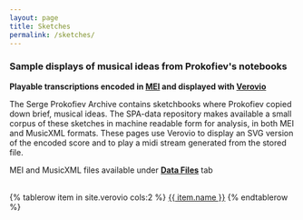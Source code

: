 ```yaml
---
layout: page
title: Sketches
permalink: /sketches/
---
```

### Sample displays of musical ideas from Prokofiev's notebooks

__Playable transcriptions encoded in [MEI](https://music-encoding.org/) and displayed with [Verovio](https://www.verovio.org/index.xhtml)__

The Serge Prokofiev Archive contains sketchbooks where Prokofiev copied down brief, musical ideas. The SPA-data repository makes available a small corpus of these sketches in machine readable form for analysis, in both MEI and MusicXML formats. These pages use Verovio to display an SVG version of the encoded score and to play a midi stream generated from the stored file.

MEI and MusicXML files available under __[Data Files](../data-files)__ tab
<br><br>
<!-- Verovio document collection -->

<!-- <table>
{% tablerow  item in site.verovio cols:2 %}
<a href="{{ site.baseurl }}/verovio/{{ item.shortname }}/">{{ item.name }}</a>
{% endtablerow %}
</table> -->

<table>
{% tablerow  item in site.verovio cols:2 %}
<a href="{{ site.baseurl }}/verovio/{{ item.shortname }}/">{{ item.name }}</a>
{% endtablerow %}
</table>
